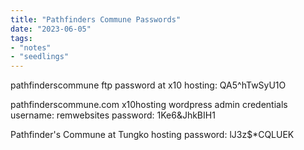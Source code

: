 ```yaml
---
title: "Pathfinders Commune Passwords"
date: "2023-06-05"
tags:
- "notes"
- "seedlings"
---
```


pathfinderscommune ftp password at x10 hosting: QA5^hTwSyU1O

pathfinderscommune.com x10hosting wordpress admin credentials
username: remwebsites
password: 1Ke6&JhkBIH1

Pathfinder's Commune at Tungko hosting password: lJ3z$*CQLUEK